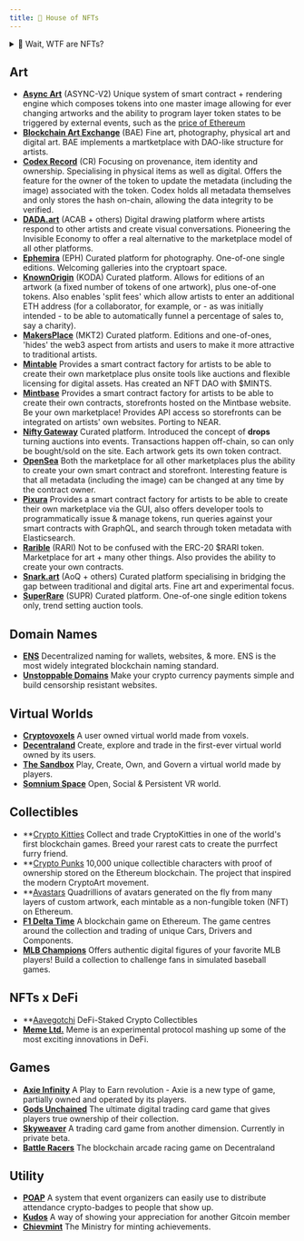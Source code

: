 ```yaml
---
title: 🎨 House of NFTs
---
```



<details>
<summary>🤔 Wait, WTF are NFTs?</summary>
<br />
NFT stands for [Non-Fungible Token](https://opensea.io/blog/guides/non-fungible-tokens/).  Which simply (assuming you have read [House of Ethereum](https://wiki.metagame.wtf/docs/great-houses/house-of-ethereum)) means that, unlike Fungible (ERC-20) tokens, each one is unique and not equivalent and interchangable.  These are encoded in the standards [ERC-721](http://erc721.org/) and [ERC-1155](https://blog.enjin.io/erc-1155-token-standard-ethereum/) and some others, like composables: [ERC-998](https://github.com/ethereum/eips/issues/998).

This blockchain innovation started first with [CryptoPunks](https://www.larvalabs.com/cryptopunks) before their was a standard in place. CryptoKitties was the first project, launched in 2017, to embed the Non-Fungible standard and take the idea mainstream.

Several characteristics of NFTs make them game changers:
- They allow for true ownership of digital-only goods in a transparent and indisputable way, thanks to the data being recorded on a public blockchain.
- Their liquidity and tradeability have spawned a whole industry of gmaes, marketplaces, auction houses, and virtual worlds.
- They create provable scarcity of digital items.
- They can be programmed.

That last part is incredibly powerful.  We now have tokens presenting rare digital items that can be controlled by smart contracts to, for example, react to the price of Ethereum by changing features of an artwork.

So far, this wonderful innovation has mostly been used to maximise profit.  But just imagine the other possibilities that this could lead to as a more efficient way of embedding information, using the more efficient information network of blockchain.

### To recap:

- Each NFT token is unique and not interchangable.
- This allows for true ownership of unique digital assets, like art.
- NFTs follow several standards on the Ethereum blockchain, such as ERC-721 and ERC-1155.
- As well as art and collectibles, NFTs have been used for ticketing, awards & gifts, "proof of attendance" (POAP) badges and much, much more.
- Many other use cases for NFTs are being developed all the time. Basically, anywhere possession of a unqiue token can allow the owner certain rights or privileges.

When it comes to NFTs, you are only limited by your imagination!

</details>


## Art
- **[Async Art](https://async.art/)**  (ASYNC-V2)  Unique system of smart contract + rendering engine which composes tokens into one master image allowing for ever changing artworks and the ability to program layer token states to be triggered by external events, such as the [price of Ethereum](https://async.art/art/master/0xb6dae651468e9593e4581705a09c10a76ac1e0c8-212)
- **[Blockchain Art Exchange](https://mybae.io/)**  (BAE) Fine art, photography, physical art and digital art.  BAE implements a martketplace with DAO-like structure for artists.
- **[Codex Record](https://codexprotocol.com/)**  (CR) Focusing on provenance, item identity and ownership. Specialising in physical items as well as digital. Offers the feature for the owner of the token to update the metadata (including the image) associated with the token. Codex holds all metadata themselves and only stores the hash on-chain, allowing the data integrity to be verified.
- **[DADA.art](https://dada.art/)** (ACAB + others) Digital drawing platform where artists respond to other artists and create visual conversations.  Pioneering the Invisible Economy to offer a real alternative to the marketplace model of all other platforms.
- **[Ephemira](https://www.ephimera.com/)**  (EPH) Curated platform for photography. One-of-one single editions. Welcoming galleries into the cryptoart space.
- **[KnownOrigin](https://knownorigin.io/)**  (KODA) Curated platform. Allows for  editions  of an artwork (a fixed number of tokens of one artwork), plus one-of-one tokens. Also enables 'split fees' which allow artists to enter an additional ETH address (for a collaborator, for example, or - as was initially intended - to be able to automatically funnel a percentage of sales to, say a charity). 
- **[MakersPlace](https://makersplace.com/)**  (MKT2) Curated platform. Editions  and one-of-ones, 'hides' the web3 aspect from artists and users to make it more attractive to traditional artists.
- **[Mintable](https://mintable.app/)** Provides a smart contract factory for artists to be able to create their own marketplace plus onsite tools like auctions and flexible licensing for digital assets. Has created an NFT DAO with $MINTS. 
- **[Mintbase](https://mintbase.io/)** Provides a smart contract factory for artists to be able to create their own contracts, storefronts hosted on the Mintbase website. Be your own marketplace! Provides API access so storefronts can be integrated on artists' own websites. Porting to NEAR.
- **[Nifty Gateway](https://niftygateway.com/)** Curated platform. Introduced the concept of **drops** turning auctions into events.  Transactions happen off-chain, so can only be bought/sold on the site.  Each artwork gets its own token contract.
- **[OpenSea](https://opensea.io/)** Both the marketplace for all other marketplaces plus the ability to create your own smart contract and storefront. Interesting feature is that all metadata (including the image) can be changed at any time by the contract owner.
- **[Pixura](https://pixura.io/)** Provides a smart contract factory for artists to be able to create their own marketplace via the GUI, also offers developer tools to programmatically issue & manage tokens, run queries against your smart contracts with GraphQL, and search through token metadata with Elasticsearch.
- **[Rarible](https://app.rarible.com/)**  (RARI) Not to be confused with the ERC-20 $RARI token.  Marketplace for art + many other things.  Also provides the ability to create your own contracts. 
- **[Snark.art](https://snark.art/)** (AoQ + others) Curated platform specialising in bridging the gap between traditional and digital arts. Fine art and experimental focus.
- **[SuperRare](https://superrare.co/)** (SUPR) Curated platform. One-of-one single edition  tokens only, trend setting auction tools.


## Domain Names
- **[ENS](https://ens.domains/)** Decentralized naming for wallets, websites, & more. ENS is the most widely integrated blockchain naming standard.
- **[Unstoppable Domains](https://unstoppabledomains.com/)** Make your crypto currency payments simple and build censorship resistant websites.


## Virtual Worlds
- **[Cryptovoxels](https://www.cryptovoxels.com/)** A user owned virtual world made from voxels.
- **[Decentraland](https://decentraland.org/)** Create, explore and trade in the first-ever virtual world owned by its users.
- **[The Sandbox](https://www.sandbox.game/en/)** Play, Create, Own, and Govern a virtual world made by players. 
- **[Somnium Space](https://somniumspace.com/)** Open, Social & Persistent VR world.

## Collectibles
- **[Crypto Kitties](https://www.cryptokitties.co/)
Collect and trade CryptoKitties in one of the world's first blockchain games. Breed your rarest cats to create the purrfect furry friend.
- **[Crypto Punks](https://www.larvalabs.com/cryptopunks)
10,000 unique collectible characters with proof of ownership stored on the Ethereum blockchain. The project that inspired the modern CryptoArt movement.
- **[Avastars](https://avastars.io/)
Quadrillions of avatars generated on the fly from many layers of custom artwork, each mintable as a non-fungible token (NFT) on Ethereum.
- **[F1 Delta Time](https://www.f1deltatime.com/)** A blockchain game on Ethereum. The game centres around the collection and trading of unique Cars, Drivers and Components.
- **[MLB Champions](https://www.mlbcryptobaseball.com/)** Offers authentic digital figures of your favorite MLB players! Build a collection to challenge fans in simulated baseball games.

## NFTs x DeFi
- **[Aavegotchi](https://www.aavegotchi.com/)
DeFi-Staked Crypto Collectibles
- **[Meme Ltd.](https://dontbuymeme.com/)** Meme is an experimental protocol mashing up some of the most exciting innovations in DeFi.

## Games
- **[Axie Infinity](https://axieinfinity.com/)** A Play to Earn revolution - Axie is a new type of game, partially owned and operated by its players.
- **[Gods Unchained](https://godsunchained.com/)** The ultimate digital trading card game that gives players true ownership of their collection.
- **[Skyweaver](https://www.skyweaver.net/)** A trading card game from another dimension. Currently in private beta.
- **[Battle Racers](https://battleracers.io/)** The blockchain arcade racing game on Decentraland


## Utility
- **[POAP](https://www.poap.xyz/)** A system that event organizers can easily use to distribute attendance crypto-badges to people that show up.
- **[Kudos](https://gitcoin.co/kudos)** A way of showing your appreciation for another Gitcoin member
- **[Chievmint](https://chiev.net/)** The Ministry for minting achievements.
